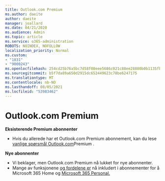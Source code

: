 ```yaml
---
title: Outlook.com Premium
ms.author: daeite
author: daeite
manager: joallard
ms.date: 04/21/2020
ms.audience: Admin
ms.topic: article
ms.service: o365-administration
ROBOTS: NOINDEX, NOFOLLOW
localization_priority: Normal
ms.custom:
- "1831"
- "9000243"
ms.openlocfilehash: 254cd25b76a5bc7d58f08eee5686c021c88ee28880b0b1135fba8e2119355721
ms.sourcegitcommit: b5f7da89a650d2915dc652449623c78be6247175
ms.translationtype: MT
ms.contentlocale: nb-NO
ms.lasthandoff: 08/05/2021
ms.locfileid: "53983462"
---
```

# <a name="outlookcom-premium"></a>Outlook.com Premium

**Eksisterende Premium abonnenter**

- Hvis du allerede har et Outlook.com Premium abonnement, kan du lese [vanlige spørsmål Outlook.com](https://support.office.com/article/cd5f03f6-1407-456a-9410-f8f24804746b?wt.mc_id=Office_Outlook_com_Alchemy)Premium .

**Nye abonnenter**

- Vi beklager, men Outlook.com Premium nå lukket for nye abonnenter.
- Mange av funksjonene [og fordelene er](https://support.office.com/article/78c6089c-7faf-44f5-82e2-efa9ebb921d2?wt.mc_id=Office_Outlook_com_Alchemy) nå inkludert i abonnementer for å Microsoft 365 Home og [Microsoft 365 Personal.](https://go.microsoft.com/fwlink/?linkid=2017122)